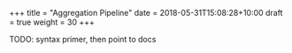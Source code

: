 +++
title = "Aggregation Pipeline"
date =  2018-05-31T15:08:28+10:00
draft = true
weight = 30
+++

TODO: syntax primer, then point to docs
